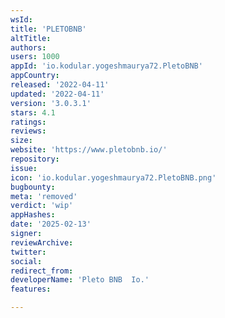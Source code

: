 ```yaml
---
wsId: 
title: 'PLETOBNB'
altTitle: 
authors: 
users: 1000
appId: 'io.kodular.yogeshmaurya72.PletoBNB'
appCountry: 
released: '2022-04-11'
updated: '2022-04-11'
version: '3.0.3.1'
stars: 4.1
ratings: 
reviews: 
size: 
website: 'https://www.pletobnb.io/'
repository: 
issue: 
icon: 'io.kodular.yogeshmaurya72.PletoBNB.png'
bugbounty: 
meta: 'removed'
verdict: 'wip'
appHashes: 
date: '2025-02-13'
signer: 
reviewArchive: 
twitter: 
social: 
redirect_from: 
developerName: 'Pleto BNB  Io.'
features: 

---
```


